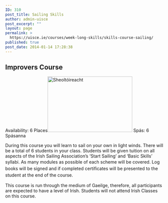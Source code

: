 ```yaml
---
ID: 310
post_title: Sailing Skills
author: admin-uisce
post_excerpt: ""
layout: page
permalink: >
  https://uisce.ie/courses/week-long-skills/skills-course-sailing/
published: true
post_date: 2014-01-14 17:28:38
---
```


<h2>Improvers Course</h2>
Availability: 6 Places<img class=" wp-image-710 alignright" src="https://uisce.ie/wp-content/uploads/2014/01/ALA_7806-Large-300x198.jpg" alt="Sheoltóireacht" width="270" height="178" />
Spás: 6 Spásanna

During this course you will learn to sail on your own in light winds. There will be a total of 6 students in your class. Students will be given tuition on all aspects of the Irish Sailing Association’s ‘Start Sailing’ and ‘Basic Skills’ syllabi. As many modules as <span style="line-height: 1.5em;">possible of each scheme will be covered. Log books will be signed and if completed certificates will be presented to the student at the end of the course.</span>

This course is run through the medium of Gaeilge, therefore, all participants are expected to have a level of Irish. Students will not attend Irish Classes on this course.